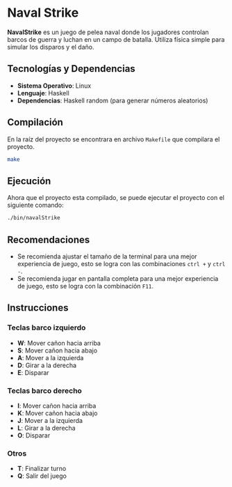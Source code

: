 # Naval Strike
**NavalStrike** es un juego de pelea naval donde los jugadores controlan barcos de guerra y luchan en un campo de batalla. Utiliza física simple para simular los disparos y el daño.

## Tecnologías y Dependencias
- **Sistema Operativo**: Linux
- **Lenguaje**: Haskell
- **Dependencias**: Haskell random (para generar números aleatorios)

## Compilación

En la raíz del proyecto se encontrara en archivo `Makefile` que compilara el proyecto.

```bash
make
```

## Ejecución
Ahora que el proyecto esta compilado, se puede ejecutar el proyecto con el siguiente comando:

```bash
./bin/navalStrike
``` 

## Recomendaciones
- Se recomienda ajustar el tamaño de la terminal para una mejor experiencia de juego, esto se logra con las combinaciones `ctrl +`  y `ctrl -`.
- Se recomienda jugar en pantalla completa para una mejor experiencia de juego, esto se logra con la combinación `F11`.


## Instrucciones
### Teclas barco izquierdo
- **W**: Mover cañon hacia arriba
- **S**: Mover cañon hacia abajo
- **A**: Mover a la izquierda
- **D**: Girar a la derecha
- **E**: Disparar

### Teclas barco derecho
- **I**: Mover cañon hacia arriba
- **K**: Mover cañon hacia abajo
- **J**: Mover a la izquierda
- **L**: Girar a la derecha
- **O**: Disparar

### Otros
- **T**: Finalizar turno
- **Q**: Salir del juego

